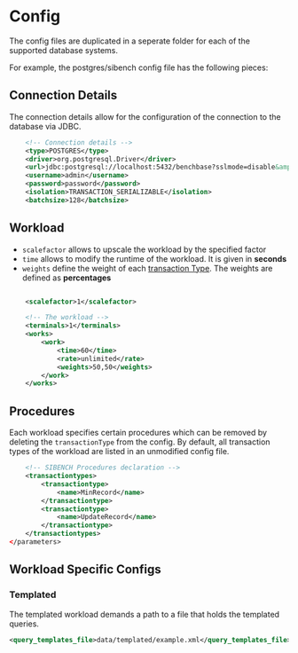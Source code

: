 # Config

The config files are duplicated in a seperate folder for each of the supported database systems.

For example, the postgres/sibench config file has the following pieces:

## Connection Details

The connection details allow for the configuration of the connection to the database via JDBC.

```xml
    <!-- Connection details -->
    <type>POSTGRES</type>
    <driver>org.postgresql.Driver</driver>
    <url>jdbc:postgresql://localhost:5432/benchbase?sslmode=disable&amp;ApplicationName=sibench&amp;reWriteBatchedInserts=true</url>
    <username>admin</username>
    <password>password</password>
    <isolation>TRANSACTION_SERIALIZABLE</isolation>
    <batchsize>128</batchsize>
```

## Workload

-   `scalefactor` allows to upscale the workload by the specified factor
-   `time` allows to modify the runtime of the workload. It is given in **seconds**
-   `weights` define the weight of each [transaction Type](#procedures). The weights are defined as **percentages**

```xml

    <scalefactor>1</scalefactor>

    <!-- The workload -->
    <terminals>1</terminals>
    <works>
        <work>
            <time>60</time>
            <rate>unlimited</rate>
            <weights>50,50</weights>
        </work>
    </works>
```

## Procedures

Each workload specifies certain procedures which can be removed by deleting the `transactionType` from the config. By default, all transaction types of the workload are listed in an unmodified config file.

```xml
    <!-- SIBENCH Procedures declaration -->
    <transactiontypes>
        <transactiontype>
            <name>MinRecord</name>
        </transactiontype>
        <transactiontype>
            <name>UpdateRecord</name>
        </transactiontype>
    </transactiontypes>
</parameters>

```

## Workload Specific Configs

### Templated

The templated workload demands a path to a file that holds the templated queries.

```xml
<query_templates_file>data/templated/example.xml</query_templates_file>
```
